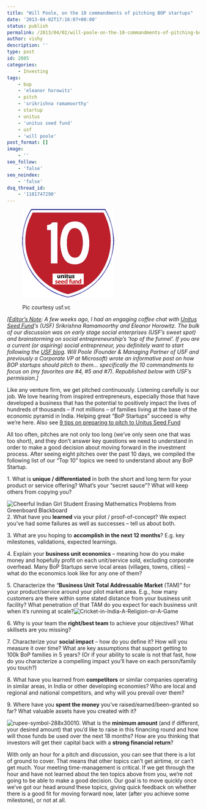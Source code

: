 ```yaml
---
title: "Will Poole, on the 10 commandments of pitching BOP startups"
date: '2013-04-02T17:16:07+00:00'
status: publish
permalink: /2013/04/02/will-poole-on-the-10-commandments-of-pitching-bop-startups
author: vishy
description: ''
type: post
id: 2005
categories:
    - Investing
tags:
    - bop
    - 'eleanor horowitz'
    - pitch
    - 'srikrishna ramamoorthy'
    - startup
    - unitus
    - 'unitus seed fund'
    - usf
    - 'will poole'
post_format: []
image:
    - ''
seo_follow:
    - 'false'
seo_noindex:
    - 'false'
dsq_thread_id:
    - '1181747290'
---
```

<figure aria-describedby="caption-attachment-2006" class="wp-caption alignleft" id="attachment_2006" style="width: 240px">

[![Pic courtesy usf.vc](../../../../uploads/2013/04/USF-Route-10-Sign_thumb.png)](../../../../uploads/2013/04/USF-Route-10-Sign_thumb.png)<figcaption class="wp-caption-text" id="caption-attachment-2006">Pic courtesy usf.vc</figcaption></figure>

*\[<span style="text-decoration: underline;">Editor’s Note</span>: A few weeks ago, I had an engaging coffee chat with [Unitus Seed Fund](http://www.techsangam.com/2013/01/10/indian-social-enterprises-silicon-valley-makeover/)‘s (USF) Srikrishna Ramamoorthy and Eleanor Horowitz. The bulk of our discussion was on early stage social enterprises (USF’s sweet spot) and brainstorming on social entrepreneurship’s ‘top of the funnel’. If you are a current (or aspiring) social entrepreneur, you definitely want to start following the [USF blog](http://usf.vc/updates/). Will Poole (Founder &amp; Managing Partner of USF and previously a Corporate VP at Microsoft) wrote an informative post on how BOP startups should pitch to them… specifically the 10 commandments to focus on (my favorites are #4, #5 and #7). Republished below with USF’s permission.\]*

Like any venture firm, we get pitched continuously. Listening carefully is our job. We love hearing from inspired entrepreneurs, especially those that have developed a business that has the potential to positively impact the lives of hundreds of thousands – if not millions – of families living at the base of the economic pyramid in India. Helping great “BoP Startups” succeed is why we’re here. Also see [9 tips on preparing to pitch to Unitus Seed Fund](http://usf.vc/9)

All too often, pitches are not only too long (we’ve only seen one that was too short), and they don’t answer key questions we need to understand in order to make a good decision about moving forward in the investment process. After seeing eight pitches over the past 10 days, we compiled the following list of our “Top 10” topics we need to understand about any BoP Startup.

1\. What is **unique / differentiated** in both the short and long term for your product or service offering? What’s your “secret sauce”? What will keep others from copying you?

![Cheerful Indian Girl Student Erasing Mathematics Problems from Greenboard Blackboard](http://usf.vc/wp-content/uploads/2013/02/Gender_girl-in-India-classroom_thumb.jpg "Cheerful Indian Girl Student Erasing Mathematics Problems from Greenboard Blackboard")2. What have you **learned** via your pilot / proof-of-concept? We expect you’ve had some failures as well as successes – tell us about both.

3\. What are you hoping to **accomplish in the next 12 months**? E.g. key milestones, validations, expected learnings.

4\. Explain your **business unit economics** – meaning how do you make money and hopefully profit on each unit/service sold, excluding corporate overhead. Many BoP Startups serve local areas (villages, towns, cities) – what do the economics look like for any one of them?

5\. Characterize the “**Business Unit Total Addressable Market** (TAM)” for your product/service around your pilot market area. E.g., how many customers are there within some stated distance from your business unit facility? What penetration of that TAM do you expect for each business unit when it’s running at scale?![Cricket-in-India-A-Religion-or-A-Game](http://usf.vc/wp-content/uploads/2013/02/Cricket-in-India-A-Religion-or-A-Game_thumb1.jpg "Cricket-in-India-A-Religion-or-A-Game")

6\. Why is your team the **right/best team** to achieve your objectives? What skillsets are you missing?

7\. Characterize your **social impact** – how do you define it? How will you measure it over time? What are key assumptions that support getting to 100k BoP families in 5 years? (Or if your ability to scale is not that fast, how do you characterize a compelling impact you’ll have on each person/family you touch?)

8\. What have you learned from **competitors** or similar companies operating in similar areas, in India or other developing economies? Who are local and regional and national competitors, and why will you prevail over them?

9\. Where have you **spent the money** you’ve raised/earned/been-granted so far? What valuable assets have you created with it?

![rupee-symbol-288x300](http://usf.vc/wp-content/uploads/2013/02/rupee-symbol-288x300_thumb.png "rupee-symbol-288x300")10. What is the **minimum amount** (and if different, your desired amount) that you’d like to raise in this financing round and how will those funds be used over the next 18 months? How are you thinking that investors will get their capital back with a **strong financial return**?

With only an hour for a pitch and discussion, you can see that there is a lot of ground to cover. That means that other topics can’t get airtime, or can’t get much. Your meeting time-management is critical. If we get through the hour and have not learned about the ten topics above from you, we’re not going to be able to make a good decision. Our goal is to move quickly once we’ve got our head around these topics, giving quick feedback on whether there is a good fit for moving forward now, later (after you achieve some milestone), or not at all.